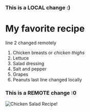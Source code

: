 ### This is a LOCAL change :)
# **My favorite recipe**
line 2 changed remotely
1. Chicken breasts or <em>chicken thighs</em>
2. Lettuce
3. Salad dressing
4. Salt and pepper
5. Grapes
6. Peanuts
last line changed locally
### This is a REMOTE change :0
![Chicken Salad Recipe!](C:/Users/anguye/Desktop/recipe/recipe.jpg)